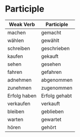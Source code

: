 # Participle

| Weak Verb | Participle |
| ------ | -------------- |
| machen | gemacht        |
| wählen | gewählt        |
| schreiben | geschrieben |
| kaufen | gekauft        |
| sehen | gesehen         |
| fahren | gefahren       |
| adnehmen | abgenommen   |
| zunehmen | zugenommen   |
| Erfolg haben | Erfolg gehabt |
| verkaufen | verkauft |
| bleiben | geblieben |
| warten | gewartet |
| hören | gehört |
